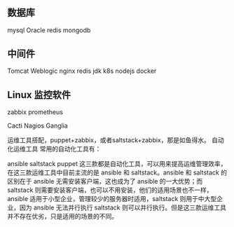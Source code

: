 #

## 数据库

mysql
Oracle
redis
mongodb

## 中间件

Tomcat
Weblogic
nginx
redis
jdk
k8s
nodejs
docker

## Linux 监控软件

zabbix
prometheus

Cacti
Nagios
Ganglia

运维工具搭配，puppet+zabbix，或者saltstack+zabbix，那是如鱼得水。
自动化运维工具
常用的自动化工具有：

ansible
saltstack
puppet
这三款都是自动化工具，可以用来提高运维管理效率，在这三款运维工具中目前主流的是 ansible 和 saltstack。ansible 和 saltstack 的区别在于 ansible 无需安装客户端，这也成为了 ansible 的一大优势；而 saltstack 则需要安装客户端，也可以不用安装，他们的适用场景也不一样，ansible 适用于小型企业，管理较少的服务器时适用，saltstack 则用于中大型企业，因为 ansible 无法并行执行 saltstack 则可以并行执行。但是这三款运维工具并不存在优劣，只是适用的场景的不同。